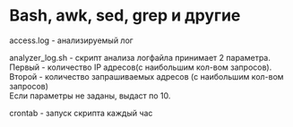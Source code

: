 # Bash, awk, sed, grep и другие

access.log - анализируемый лог

analyzer_log.sh - скрипт анализа логфайла принимает 2 параметра.  
Первый - количество IP адресов(с наибольшим кол-вом запросов).  
Второй - количество запрашиваемых адресов (с наибольшим кол-вом запросов)  
Если параметры не заданы, выдаст по 10.  

crontab - запуск скрипта каждый час  
